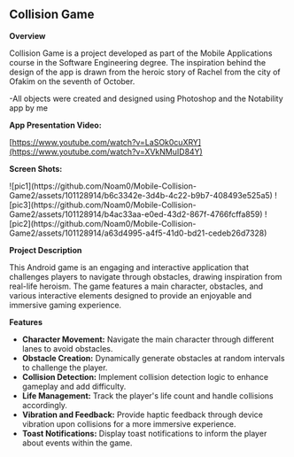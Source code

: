  <h2>Collision Game</h2>

  <p><strong>Overview</strong></p>
  <p>Collision Game is a project developed as part of the Mobile Applications course in the Software Engineering degree.
   The inspiration behind the design of the app is drawn from the heroic story of Rachel from the city of Ofakim on the seventh of October.</p>
  
<p>-All objects were created and designed using Photoshop and the Notability app by me</p>

<p><strong>App Presentation Video:</strong></p>

[https://www.youtube.com/watch?v=LaSOk0cuXRY](https://www.youtube.com/watch?v=XVkNMuID84Y)


<p><strong>Screen Shots:</strong></p>
![pic1](https://github.com/Noam0/Mobile-Collision-Game2/assets/101128914/b6c3342e-3d4b-4c22-b9b7-408493e525a5)
![pic3](https://github.com/Noam0/Mobile-Collision-Game2/assets/101128914/b4ac33aa-e0ed-43d2-867f-4766fcffa859)
![pic2](https://github.com/Noam0/Mobile-Collision-Game2/assets/101128914/a63d4995-a4f5-41d0-bd21-cedeb26d7328)



 <p><strong>Project Description</strong></p>
  <p>This Android game is an engaging and interactive application that challenges players to navigate through obstacles, drawing inspiration from real-life heroism. The game features a main character, obstacles, and various interactive elements designed to provide an enjoyable and immersive gaming experience.</p>

  <p><strong>Features</strong></p>
  <ul>
    <li><strong>Character Movement:</strong> Navigate the main character through different lanes to avoid obstacles.</li>
    <li><strong>Obstacle Creation:</strong> Dynamically generate obstacles at random intervals to challenge the player.</li>
    <li><strong>Collision Detection:</strong> Implement collision detection logic to enhance gameplay and add difficulty.</li>
    <li><strong>Life Management:</strong> Track the player's life count and handle collisions accordingly.</li>
    <li><strong>Vibration and Feedback:</strong> Provide haptic feedback through device vibration upon collisions for a more immersive experience.</li>
    <li><strong>Toast Notifications:</strong> Display toast notifications to inform the player about events within the game.</li>
  </ul>

</body>
